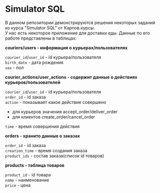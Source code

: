 # Simulator SQL
В данном репозитории демонстрируются решения некоторых заданий из курса "Simulator SQL" от Карпов.курсы.  
У нас есть некоторое приложение для доставки еды. Данные по его работе представлены в таблицах:  

**couriers/users - информация о курьерах/пользователях**  

`courier_id`/`user_id` - id курьера/пользователя  
`birth_date` - дата рождения  
`sex` - пол  

**courier_actions/user_actions - содержит данные о действиях курьеров/пользователей**  

`courier_id`/`user_id` - id курьера/пользователя  
`order_id` - id заказа  
`action` - показывает какое действие совершено
* для курьеров значения accept_order/deliver_order
* для клиентов create_order/cancel_order  

`time` - время совершения действия


**orders - хранито данные о заказах**  

`order_id` - id заказа  
`creation_time` - время создания заказа  
`product_ids` - состав заказа(список id товаров)

**products - таблица товаров**  

`product_id` - id товара  
`name` - наименование  
`price` - цена
